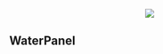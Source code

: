 <p align="center"">
<img src = 'https://s3.bmp.ovh/imgs/2022/10/11/14f0c62d33ecbd08.png'>
<h2>WaterPanel</h2>
</p>
